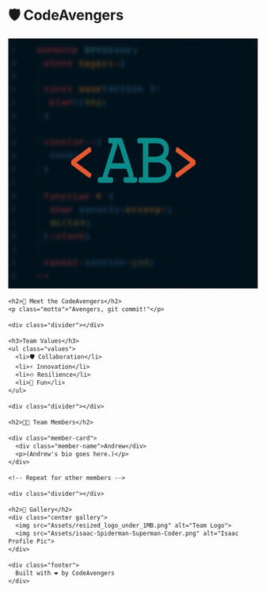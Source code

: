 <head>
  <link rel="stylesheet" href="style.css">
</head>
<body>
  <div class="container">
    <h1>🛡️ CodeAvengers</h1>
    <div class="center">
      <img src="Assets/resized_logo_under_1MB.png" alt="Team Logo" class="logo">
    </div>

    <h2>🚀 Meet the CodeAvengers</h2>
    <p class="motto">"Avengers, git commit!"</p>

    <div class="divider"></div>

    <h3>Team Values</h3>
    <ul class="values">
      <li>🛡️ Collaboration</li>
      <li>⚡ Innovation</li>
      <li>🔥 Resilience</li>
      <li>🎉 Fun</li>
    </ul>

    <div class="divider"></div>

    <h2>🧑‍💻 Team Members</h2>

    <div class="member-card">
      <div class="member-name">Andrew</div>
      <p>(Andrew's bio goes here.)</p>
    </div>

    <!-- Repeat for other members -->

    <div class="divider"></div>

    <h2>🌟 Gallery</h2>
    <div class="center gallery">
      <img src="Assets/resized_logo_under_1MB.png" alt="Team Logo">
      <img src="Assets/isaac-Spiderman-Superman-Coder.png" alt="Isaac Profile Pic">
    </div>

    <div class="footer">
      Built with ❤️ by CodeAvengers
    </div>
  </div>
</body>

